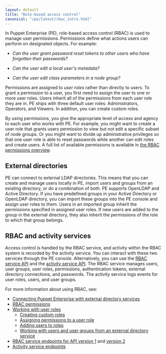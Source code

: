 ```yaml
---
layout: default
title: "Role-based access control"
canonical: "/pe/latest/rbac_intro.html"
---
```


In Puppet Enterprise (PE), role-based access control (RBAC) is used to manage user permissions. Permissions define what actions users can perform on designated objects. For example:

- *Can the user grant password reset tokens to other users who have forgotten their passwords?*

- *Can the user edit a local user's metadata?*

- *Can the user edit class parameters in a node group?*

Permissions are assigned to *user roles* rather than directly to users. To grant a permission to a user, you first need to assign the user to one or more user roles. Users inherit all of the permissions from each user role they are in. PE ships with three default user roles: Administrators, Operators, and Viewers. In addition, you can create custom roles.

By using permissions, you give the appropriate level of access and agency to each user who works with PE. For example, you might want to create a user role that grants users permission to view but not edit a specific subset of node groups. Or you might want to divide up administrative privileges so that one user role is able to reset passwords while another can edit roles and create users. A full list of available permissions is available in [the RBAC permissions overview](./rbac_permissions.html).

## External directories
PE can connect to external LDAP directories. This means that you can create and manage users locally in PE, import users and groups from an existing directory, or do a combination of both. PE supports OpenLDAP and Active Directory. If you have predefined groups in your Active Directory or OpenLDAP directory, you can import these groups into the PE console and assign user roles to them. Users in an imported group inherit the permissions specified in assigned user roles. If new users are added to the group in the external directory, they also inherit the permissions of the role to which that group belongs.

## RBAC and activity services
Access control is handled by the RBAC service, and activity within the RBAC system is recorded by the activity service. You can interact with these two services through the PE console. Alternatively, you can use the [RBAC service API](./rbac_serviceindex_v1.html) and the [activity service API](./rbac_activityapis.html). The RBAC service manages users, user groups, user roles, permissions, authentication tokens, external directory connections, and passwords. The activity service logs events for user roles, users, and user groups.

For more information about using RBAC, see:

* [Connecting Puppet Enterprise with external directory services](./rbac_ldap.html)
* [RBAC permissions](./rbac_permissions.html)
* [Working with user roles](./rbac_user_roles.html)
	* [Creating custom roles](./rbac_user_roles.html#create-a-new-user-role)
	* [Assigning permissions to a user role](./rbac_user_roles.html#assign-permissions-to-a-user-role)
	* [Adding users to roles](./rbac_user_roles.html#add-a-user-to-a-user-role)
	* [Working with users and user groups from an external directory service](./rbac_user_roles.html#working-with-user-groups-and-users-from-an-external-directory-service)
* [RBAC service endpoints for API version 1](./rbac_serviceindex_v1.html) and [version 2](./rbac_serviceindex_v2.html)
* [Activity service endpoints](./rbac_activityapis.html)






